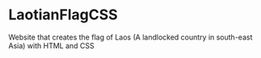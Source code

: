 # LaotianFlagCSS
Website that creates the flag of Laos (A landlocked country in south-east Asia) with HTML and CSS
